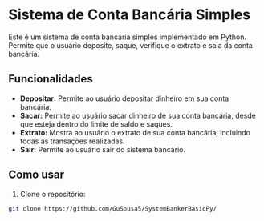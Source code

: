 # Sistema de Conta Bancária Simples

Este é um sistema de conta bancária simples implementado em Python. Permite que o usuário deposite, saque, verifique o extrato e saia da conta bancária.

## Funcionalidades

- **Depositar:** Permite ao usuário depositar dinheiro em sua conta bancária.
- **Sacar:** Permite ao usuário sacar dinheiro de sua conta bancária, desde que esteja dentro do limite de saldo e saques.
- **Extrato:** Mostra ao usuário o extrato de sua conta bancária, incluindo todas as transações realizadas.
- **Sair:** Permite ao usuário sair do sistema bancário.

## Como usar

1. Clone o repositório:

```bash
git clone https://github.com/GuSousa5/SystemBankerBasicPy/

